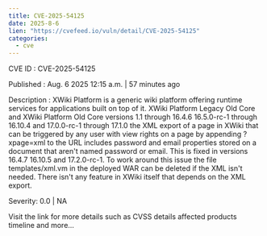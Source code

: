 ```yaml
--- 
title: CVE-2025-54125
date: 2025-8-6
lien: "https://cvefeed.io/vuln/detail/CVE-2025-54125"
categories:
  - cve
---
```


CVE ID : CVE-2025-54125

Published :  Aug. 6
2025
12:15 a.m. | 57 minutes ago

Description : XWiki Platform is a generic wiki platform offering runtime services for applications built on top of it. XWiki Platform Legacy Old Core and XWiki Platform Old Core versions 1.1 through 16.4.6
16.5.0-rc-1 through 16.10.4 and 17.0.0-rc-1 through 17.1.0
the XML export of a page in XWiki that can be triggered by any user with view rights on a page by appending ?xpage=xml to the URL includes password and email properties stored on a document that aren't named password or email. This is fixed in versions 16.4.7
16.10.5 and 17.2.0-rc-1. To work around this issue
the file templates/xml.vm in the deployed WAR can be deleted if the XML isn't needed. There isn't any feature in XWiki itself that depends on the XML export.

Severity: 0.0 | NA

Visit the link for more details
such as CVSS details
affected products
timeline
and more...

